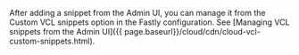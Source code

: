After adding a snippet from the Admin UI, you can manage it from the Custom VCL snippets option in the Fastly configuration. See [Managing VCL snippets from the Admin UI]({{ page.baseurl}}/cloud/cdn/cloud-vcl-custom-snippets.html).